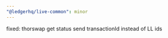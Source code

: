 ```yaml
---
"@ledgerhq/live-common": minor
---
```


fixed: thorswap get status send transactionId instead of LL ids
